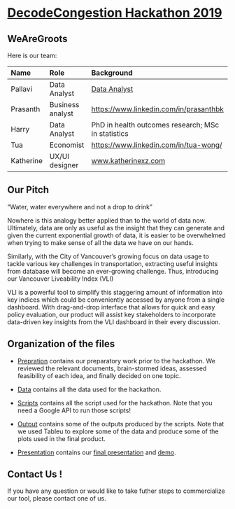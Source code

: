 # [DecodeCongestion Hackathon 2019](https://vancouver.ca/streets-transportation/decode-congestion-hackathon.aspx)
## WeAreGroots
Here is our team:

| Name        | Role      | Background  |
| :------------- |:-------------| :-----|
| Pallavi    | Data Analyst  | [Data Analyst](https://www.linkedin.com/in/pallavi-natekar-datawiz) |
| Prasanth      | Business analyst      |    https://www.linkedin.com/in/prasanthbk |
| Harry | Data Analyst      |   PhD in health outcomes research; MSc in statistics |
| Tua | Economist     |  https://www.linkedin.com/in/tua-wong/   |
| Katherine | UX/UI designer      |    www.katherinexz.com |


## Our Pitch

“Water, water everywhere and not a drop to drink”

Nowhere is this analogy better applied than to the world of data now. Ultimately, data are only as useful as the insight that they can generate and given the current exponential growth of data, it is easier to be overwhelmed when trying to make sense of all the data we have on our hands.   

Similarly, with the City of Vancouver’s growing focus on data usage to tackle various key challenges in transportation, extracting useful insights from database will become an ever-growing challenge. Thus, introducing our Vancouver Liveability Index (VLI)  

VLI is a powerful tool to simplify this staggering amount of information into key indices which could be conveniently accessed by anyone from a single dashboard. With drag-and-drop interface that allows for quick and easy policy evaluation, our product will assist key stakeholders to incorporate data-driven key insights from the VLI dashboard in their every discussion.

## Organization of the files

* [Prepration](Preparation) contains our preparatory work prior to the hackathon. We reviewed the relevant documents, brain-stormed ideas, assessed feasibility of each idea, and finally decided on one topic.

* [Data](Dataset) contains all the data used for the hackathon.

* [Scripts](Scripts) contains all the script used for the hackathon. Note that you need a Google API to run those scripts!

* [Output](Output) contains some of the outputs produced by the scripts. Note that we used Tableu to explore some of the data and produce some of the plots used in the final product.

* [Presentation](Presentation) contains our [final presentation](Presentation/final_presentation.pptx) and [demo](https://en.wikipedia.org/wiki/R).

## Contact Us !
If you have any question or would like to take futher steps to commercialize our tool, please contact one of us.